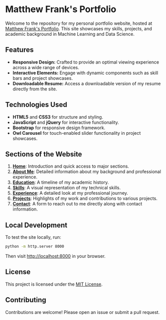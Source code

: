 # Matthew Frank's Portfolio

Welcome to the repository for my personal portfolio website, hosted at <a href="https://maafrank.github.io/" target="_blank">Matthew Frank's Portfolio</a>. This site showcases my skills, projects, and academic background in Machine Learning and Data Science. 

## Features

- **Responsive Design:** Crafted to provide an optimal viewing experience across a wide range of devices.
- **Interactive Elements:** Engage with dynamic components such as skill bars and project showcases.
- **Downloadable Resume:** Access a downloadable version of my resume directly from the site.

## Technologies Used

- **HTML5** and **CSS3** for structure and styling.
- **JavaScript** and **jQuery** for interactive functionality.
- **Bootstrap** for responsive design framework.
- **Owl Carousel** for touch-enabled slider functionality in project showcases.

## Sections of the Website

1. <a href="https://maafrank.github.io/" target="_blank">**Home**</a>: Introduction and quick access to major sections.
2. <a href="https://maafrank.github.io/#about" target="_blank">**About Me**</a>: Detailed information about my background and professional experience.
3. <a href="https://maafrank.github.io/#education" target="_blank">**Education**</a>: A timeline of my academic history.
4. <a href="https://maafrank.github.io/#skills" target="_blank">**Skills**</a>: A visual representation of my technical skills.
5. <a href="https://maafrank.github.io/#experience" target="_blank">**Experience**</a>: A detailed look at my professional journey.
6. <a href="https://maafrank.github.io/#projects" target="_blank">**Projects**</a>: Highlights of my work and contributions to various projects.
7. <a href="https://maafrank.github.io/#contact" target="_blank">**Contact**</a>: A form to reach out to me directly along with contact information.
## Local Development

To test the site locally, run:

```bash
python -m http.server 8000
```

Then visit [http://localhost:8000](http://localhost:8000) in your browser.

## License

This project is licensed under the [MIT License](LICENSE).

## Contributing

Contributions are welcome! Please open an issue or submit a pull request.
